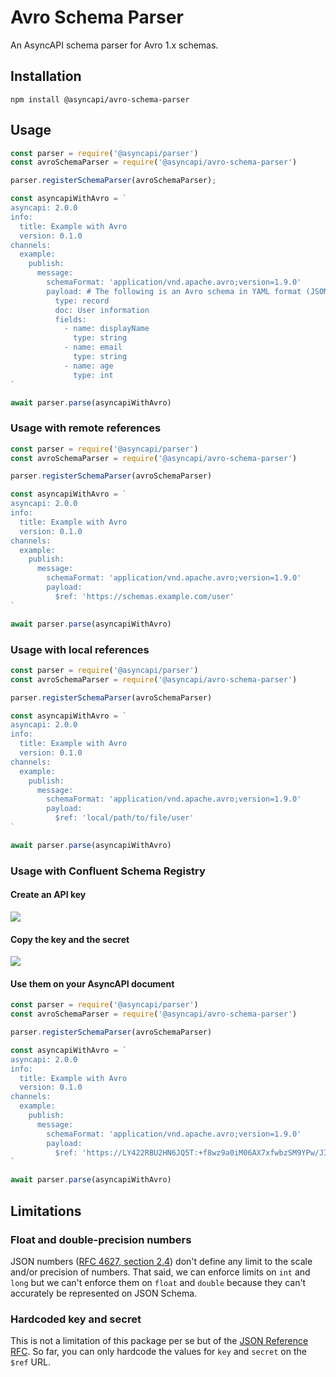 # Avro Schema Parser

An AsyncAPI schema parser for Avro 1.x schemas.

## Installation

```
npm install @asyncapi/avro-schema-parser
```

## Usage

```js
const parser = require('@asyncapi/parser')
const avroSchemaParser = require('@asyncapi/avro-schema-parser')

parser.registerSchemaParser(avroSchemaParser);

const asyncapiWithAvro = `
asyncapi: 2.0.0
info:
  title: Example with Avro
  version: 0.1.0
channels:
  example:
    publish:
      message:
        schemaFormat: 'application/vnd.apache.avro;version=1.9.0'
        payload: # The following is an Avro schema in YAML format (JSON format is also supported)
          type: record
          doc: User information
          fields:
            - name: displayName
              type: string
            - name: email
              type: string
            - name: age
              type: int
`

await parser.parse(asyncapiWithAvro)
```

### Usage with remote references

```js
const parser = require('@asyncapi/parser')
const avroSchemaParser = require('@asyncapi/avro-schema-parser')

parser.registerSchemaParser(avroSchemaParser)

const asyncapiWithAvro = `
asyncapi: 2.0.0
info:
  title: Example with Avro
  version: 0.1.0
channels:
  example:
    publish:
      message:
        schemaFormat: 'application/vnd.apache.avro;version=1.9.0'
        payload:
          $ref: 'https://schemas.example.com/user'
`

await parser.parse(asyncapiWithAvro)
```

### Usage with local references

```js
const parser = require('@asyncapi/parser')
const avroSchemaParser = require('@asyncapi/avro-schema-parser')

parser.registerSchemaParser(avroSchemaParser)

const asyncapiWithAvro = `
asyncapi: 2.0.0
info:
  title: Example with Avro
  version: 0.1.0
channels:
  example:
    publish:
      message:
        schemaFormat: 'application/vnd.apache.avro;version=1.9.0'
        payload:
          $ref: 'local/path/to/file/user'
`

await parser.parse(asyncapiWithAvro)
```

### Usage with Confluent Schema Registry

#### Create an API key

![](./assets/create-key.png)

#### Copy the key and the secret

![](./assets/key-secret-details.png)

#### Use them on your AsyncAPI document

```js
const parser = require('@asyncapi/parser')
const avroSchemaParser = require('@asyncapi/avro-schema-parser')

parser.registerSchemaParser(avroSchemaParser)

const asyncapiWithAvro = `
asyncapi: 2.0.0
info:
  title: Example with Avro
  version: 0.1.0
channels:
  example:
    publish:
      message:
        schemaFormat: 'application/vnd.apache.avro;version=1.9.0'
        payload:
          $ref: 'https://LY422RBU2HN6JQ5T:+f8wz9a0iM06AX7xfwbzSM9YPw/JIkr22Cvl5EKT5Hb1d/nz5nOpbXV/vZC+Iz5c@example.europe-west3.gcp.confluent.cloud/subjects/test/versions/1/schema'
`

await parser.parse(asyncapiWithAvro)
```

## Limitations

### Float and double-precision numbers

JSON numbers ([RFC 4627, section 2.4](http://tools.ietf.org/html/rfc4627)) don't define any limit to the scale and/or precision of numbers. That said, we can enforce limits on `int` and `long` but we can't enforce them on `float` and `double` because they can't accurately be represented on JSON Schema.

### Hardcoded key and secret

This is not a limitation of this package per se but of the [JSON Reference RFC](https://tools.ietf.org/html/draft-pbryan-zyp-json-ref-03). So far, you can only hardcode the values for `key` and `secret` on the `$ref` URL.
